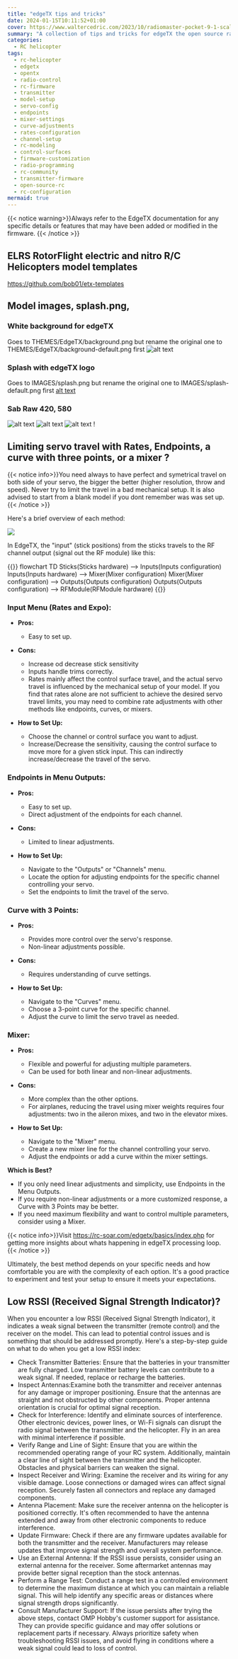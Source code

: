 ```yaml
---
title: "edgeTX tips and tricks"
date: 2024-01-15T10:11:52+01:00
cover: https://www.waltercedric.com/2023/10/radiomaster-pocket-9-1-scaled.webp
summary: "A collection of tips and tricks for edgeTX the open source radio control"
categories:
  - RC helicopter
tags:
  - rc-helicopter
  - edgetx
  - opentx
  - radio-control
  - rc-firmware
  - transmitter
  - model-setup
  - servo-config
  - endpoints
  - mixer-settings
  - curve-adjustments
  - rates-configuration
  - channel-setup
  - rc-modeling
  - control-surfaces
  - firmware-customization
  - radio-programming
  - rc-community
  - transmitter-firmware
  - open-source-rc
  - rc-configuration
mermaid: true
---
```

{{< notice warning>}}Always refer to the EdgeTX documentation for any specific details or features that may have been added or modified in the firmware.
{{< /notice >}}


## ELRS RotorFlight electric and nitro R/C Helicopters model templates

https://github.com/bob01/etx-templates

## Model images, splash.png,

### White background for edgeTX
Goes to THEMES/EdgeTX/background.png but rename the original one to THEMES/EdgeTX/background-default.png first
![alt text](edgeTX/background.png)
[](/edgeTX/background.png)

### Splash with edgeTX logo
Goes to IMAGES/splash.png but rename the original one to IMAGES/splash-default.png first
[alt text](edgeTX/splash.png)
[](/edgeTX/splash.png)

### Sab Raw 420, 580
![alt text](edgeTX/raw420o.png) ![alt text](edgeTX/raw420y.png) ![alt text](edgeTX/raw580.png) !

## Limiting servo travel with Rates, Endpoints, a curve with three points, or a mixer ?

{{< notice info>}}You need always to have perfect and symetrical travel on both side of your servo, the bigger the better (higher resolution, throw and speed). Never try to limit the travel in a bad mechanical setup.
It is also advised to start from a blank model if you dont remember was was set up.
{{< /notice >}}

Here's a brief overview of each method:

![](https://www.waltercedric.com/2023/10/RC-Helicopter-Understanding-Transmitter-Flight-Controls--1024x533.webp)

In EdgeTX, the "input" (stick positions) from the sticks travels to the RF channel output (signal out the RF module) like this:

{{<mermaidjs>}}
flowchart TD
    Sticks(Sticks hardware) --> Inputs(Inputs configuration)
    Inputs(Inputs hardware) --> Mixer(Mixer configuration)
    Mixer(Mixer configuration) --> Outputs(Outputs configuration)
    Outputs(Outputs configuration) --> RFModule(RFModule hardware)
{{</mermaidjs>}}

### **Input Menu (Rates and Expo):**
- **Pros:**
    - Easy to set up.

- **Cons:**
    - Increase od decrease stick sensitivity
    - Inputs handle trims correctly.
    - Rates mainly affect the control surface travel, and the actual servo travel is influenced by the mechanical setup of your model. If you find that rates alone are not sufficient to achieve the desired servo travel limits, you may need to combine rate adjustments with other methods like endpoints, curves, or mixers.

- **How to Set Up:**
    - Choose the channel or control surface you want to adjust.
    - Increase/Decrease the sensitivity, causing the control surface to move more for a given stick input. This can indirectly  increase/decrease the travel of the servo.

### **Endpoints in Menu Outputs:**
- **Pros:**
    - Easy to set up.
    - Direct adjustment of the endpoints for each channel.
- **Cons:**
    - Limited to linear adjustments.

- **How to Set Up:**
    - Navigate to the "Outputs" or "Channels" menu.
    - Locate the option for adjusting endpoints for the specific channel controlling your servo.
    - Set the endpoints to limit the travel of the servo.

### **Curve with 3 Points:**
- **Pros:**
    - Provides more control over the servo's response.
    - Non-linear adjustments possible.
- **Cons:**
    - Requires understanding of curve settings.

- **How to Set Up:**
    - Navigate to the "Curves" menu.
    - Choose a 3-point curve for the specific channel.
    - Adjust the curve to limit the servo travel as needed.

### **Mixer:**
- **Pros:**
    - Flexible and powerful for adjusting multiple parameters.
    - Can be used for both linear and non-linear adjustments.
- **Cons:**
    - More complex than the other options.
    - For airplanes, reducing the travel using mixer weights requires four adjustments: two in the aileron mixes, and two in the elevator mixes.

- **How to Set Up:**
    - Navigate to the "Mixer" menu.
    - Create a new mixer line for the channel controlling your servo.
    - Adjust the endpoints or add a curve within the mixer settings.


**Which is Best?**

- If you only need linear adjustments and simplicity, use Endpoints in the Menu Outputs.
- If you require non-linear adjustments or a more customized response, a Curve with 3 Points may be better.
- If you need maximum flexibility and want to control multiple parameters, consider using a Mixer.

{{< notice info>}}Visit https://rc-soar.com/edgetx/basics/index.php for getting more insights about whats happening in edgeTX processing loop.
{{< /notice >}}

Ultimately, the best method depends on your specific needs and how comfortable you are with the complexity of each option. It's a good practice to experiment and test your setup to ensure it meets your expectations.

## Low RSSI (Received Signal Strength Indicator)?
When you encounter a low RSSI (Received Signal Strength Indicator), it indicates a weak signal between the transmitter (remote control) and the receiver on the model. This can lead to potential control issues and is something that should be addressed promptly. Here's a step-by-step guide on what to do when you get a low RSSI index:

* Check Transmitter Batteries:
Ensure that the batteries in your transmitter are fully charged. Low transmitter battery levels can contribute to a weak signal. If needed, replace or recharge the batteries.
* Inspect Antennas:Examine both the transmitter and receiver antennas for any damage or improper positioning. Ensure that the antennas are straight and not obstructed by other components. Proper antenna orientation is crucial for optimal signal reception.
* Check for Interference:
Identify and eliminate sources of interference. Other electronic devices, power lines, or Wi-Fi signals can disrupt the radio signal between the transmitter and the helicopter. Fly in an area with minimal interference if possible.
* Verify Range and Line of Sight:
Ensure that you are within the recommended operating range of your RC system. Additionally, maintain a clear line of sight between the transmitter and the helicopter. Obstacles and physical barriers can weaken the signal.
* Inspect Receiver and Wiring:
Examine the receiver and its wiring for any visible damage. Loose connections or damaged wires can affect signal reception. Securely fasten all connectors and replace any damaged components.
* Antenna Placement:
Make sure the receiver antenna on the helicopter is positioned correctly. It's often recommended to have the antenna extended and away from other electronic components to reduce interference.
* Update Firmware:
Check if there are any firmware updates available for both the transmitter and the receiver. Manufacturers may release updates that improve signal strength and overall system performance.
* Use an External Antenna:
If the RSSI issue persists, consider using an external antenna for the receiver. Some aftermarket antennas may provide better signal reception than the stock antennas.
* Perform a Range Test:
Conduct a range test in a controlled environment to determine the maximum distance at which you can maintain a reliable signal. This will help identify any specific areas or distances where signal strength drops significantly.
* Consult Manufacturer Support:
If the issue persists after trying the above steps, contact OMP Hobby's customer support for assistance. They can provide specific guidance and may offer solutions or replacement parts if necessary.
Always prioritize safety when troubleshooting RSSI issues, and avoid flying in conditions where a weak signal could lead to loss of control.
